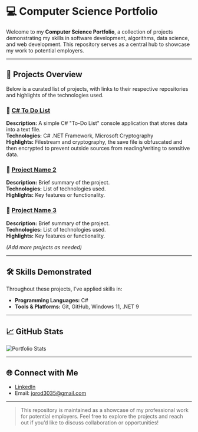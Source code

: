 # 💻 Computer Science Portfolio

Welcome to my **Computer Science Portfolio**, a collection of projects demonstrating my skills in software development, algorithms, data science, and web development. This repository serves as a central hub to showcase my work to potential employers.

---

## 📂 Projects Overview

Below is a curated list of projects, with links to their respective repositories and highlights of the technologies used.  

### 🔹 [C# To Do List](https://github.com/titansrule3035/solo-comp-sci-portfolio/tree/main/projects/CSharpToDoList)
**Description:** A simple C# "To-Do List" console application that stores data into a text file.  
**Technologies:** C# .NET Framework, Microsoft Cryptography  
**Highlights:** Filestream and cryptography, the save file is obfuscated and then encrypted to prevent outside sources from reading/writing to sensitive data.

### 🔹 [Project Name 2](link-to-repo)
**Description:** Brief summary of the project.  
**Technologies:** List of technologies used.  
**Highlights:** Key features or functionality.

### 🔹 [Project Name 3](link-to-repo)
**Description:** Brief summary of the project.  
**Technologies:** List of technologies used.  
**Highlights:** Key features or functionality.

*(Add more projects as needed)*  

---

## 🛠 Skills Demonstrated

Throughout these projects, I’ve applied skills in:  

- **Programming Languages:** C#  
- **Tools & Platforms:** Git, GitHub, Windows 11, .NET 9  

---

## 📈 GitHub Stats

![Portfolio Stats](https://github-readme-stats.vercel.app/api?username=titansrule3035&show_icons=true&theme=radical)

---

## 🌐 Connect with Me

- [LinkedIn](https://www.linkedin.com/in/joseph-rodriguez-006b4b303)  
- Email: <jorod3035@gmail.com>

---

> This repository is maintained as a showcase of my professional work for potential employers. Feel free to explore the projects and reach out if you’d like to discuss collaboration or opportunities!
